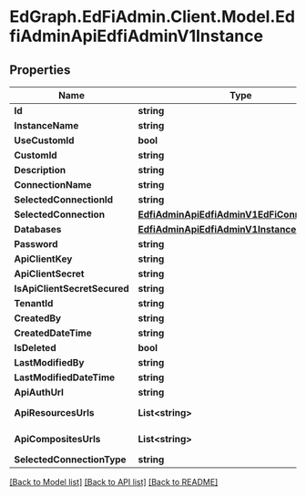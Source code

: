 # EdGraph.EdFiAdmin.Client.Model.EdfiAdminApiEdfiAdminV1Instance

## Properties

Name | Type | Description | Notes
------------ | ------------- | ------------- | -------------
**Id** | **string** | Details | [optional] 
**InstanceName** | **string** |  | [optional] 
**UseCustomId** | **bool** |  | [optional] 
**CustomId** | **string** |  | [optional] 
**Description** | **string** |  | [optional] 
**ConnectionName** | **string** |  | [optional] 
**SelectedConnectionId** | **string** | Connection | [optional] 
**SelectedConnection** | [**EdfiAdminApiEdfiAdminV1EdFiConnection**](EdfiAdminApiEdfiAdminV1EdFiConnection.md) |  | [optional] 
**Databases** | [**EdfiAdminApiEdfiAdminV1InstanceDatabases**](EdfiAdminApiEdfiAdminV1InstanceDatabases.md) |  | [optional] 
**Password** | **string** | API Client | [optional] 
**ApiClientKey** | **string** |  | [optional] 
**ApiClientSecret** | **string** |  | [optional] 
**IsApiClientSecretSecured** | **string** |  | [optional] 
**TenantId** | **string** | Metadata | [optional] 
**CreatedBy** | **string** |  | [optional] 
**CreatedDateTime** | **string** |  | [optional] 
**IsDeleted** | **bool** |  | [optional] 
**LastModifiedBy** | **string** |  | [optional] 
**LastModifiedDateTime** | **string** |  | [optional] 
**ApiAuthUrl** | **string** | URLs | [optional] 
**ApiResourcesUrls** | **List&lt;string&gt;** |  | [optional] [readonly] 
**ApiCompositesUrls** | **List&lt;string&gt;** |  | [optional] [readonly] 
**SelectedConnectionType** | **string** | Connection | [optional] 

[[Back to Model list]](../README.md#documentation-for-models) [[Back to API list]](../README.md#documentation-for-api-endpoints) [[Back to README]](../README.md)

